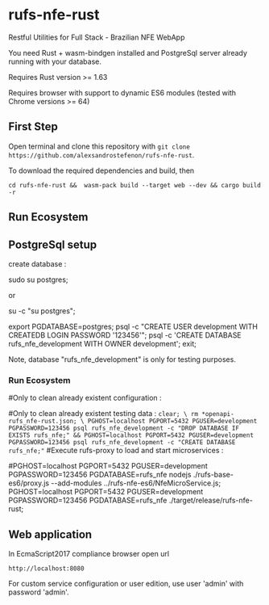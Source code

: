 # rufs-nfe-rust

Restful Utilities for Full Stack - Brazilian NFE WebApp

You need Rust + wasm-bindgen installed and PostgreSql server already running with your database.

Requires Rust version >= 1.63

Requires browser with support to dynamic ES6 modules (tested with Chrome versions >= 64)

## First Step

Open terminal and clone this repository with `git clone https://github.com/alexsandrostefenon/rufs-nfe-rust`.

To download the required dependencies and build, then

`cd rufs-nfe-rust && 
wasm-pack build --target web --dev &&
cargo build -r
` 

## Run Ecosystem

## PostgreSql setup

create database :

sudo su postgres;

or

su -c "su postgres";

export PGDATABASE=postgres;
psql -c "CREATE USER development WITH CREATEDB LOGIN PASSWORD '123456'";
psql -c 'CREATE DATABASE rufs_nfe_development WITH OWNER development';
exit;

Note, database "rufs_nfe_development" is only for testing purposes.

### Run Ecosystem

#Only to clean already existent configuration :


#Only to clean already existent testing data :
`
clear; \
rm *openapi-rufs_nfe-rust.json; \
PGHOST=localhost PGPORT=5432 PGUSER=development PGPASSWORD=123456 psql rufs_nfe_development -c "DROP DATABASE IF EXISTS rufs_nfe;" &&
PGHOST=localhost PGPORT=5432 PGUSER=development PGPASSWORD=123456 psql rufs_nfe_development -c "CREATE DATABASE rufs_nfe;"
`
#Execute rufs-proxy to load and start microservices :

#PGHOST=localhost PGPORT=5432 PGUSER=development PGPASSWORD=123456 PGDATABASE=rufs_nfe nodejs ./rufs-base-es6/proxy.js --add-modules ../rufs-nfe-es6/NfeMicroService.js;
PGHOST=localhost PGPORT=5432 PGUSER=development PGPASSWORD=123456 PGDATABASE=rufs_nfe ./target/release/rufs-nfe-rust;

## Web application

In EcmaScript2017 compliance browser open url

`http://localhost:8080`

For custom service configuration or user edition, use user 'admin' with password 'admin'.
